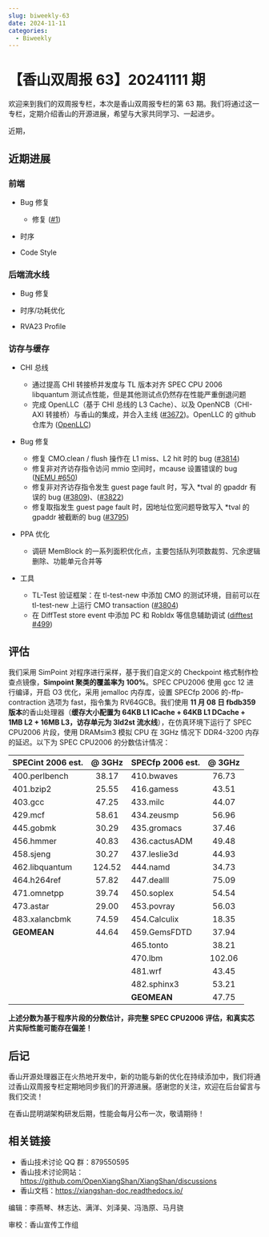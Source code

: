 ```yaml
---
slug: biweekly-63
date: 2024-11-11
categories:
  - Biweekly
---
```


# 【香山双周报 63】20241111 期

欢迎来到我们的双周报专栏，本次是香山双周报专栏的第 63 期。我们将通过这一专栏，定期介绍香山的开源进展，希望与大家共同学习、一起进步。

近期，


<!-- more -->

## 近期进展

### 前端

- Bug 修复
    - 修复 ([#1](https://github.com/OpenXiangShan/XiangShan/pull/1))

- 时序

- Code Style

### 后端流水线

- Bug 修复

- 时序/功耗优化

- RVA23 Profile

### 访存与缓存

- CHI 总线
    - 通过提高 CHI 转接桥并发度与 TL 版本对齐 SPEC CPU 2006 libquantum 测试点性能，但是其他测试点仍然存在性能严重倒退问题
    - 完成 OpenLLC（基于 CHI 总线的 L3 Cache）、以及 OpenNCB（CHI-AXI 转接桥）与香山的集成，并合入主线 ([#3672](https://github.com/OpenXiangShan/XiangShan/pull/3672))。OpenLLC 的 github 仓库为 ([OpenLLC](https://github.com/OpenXiangShan/OpenLLC))

- Bug 修复
    - 修复 CMO.clean / flush 操作在 L1 miss、L2 hit 时的 bug ([#3814](https://github.com/OpenXiangShan/XiangShan/pull/3814))
    - 修复非对齐访存指令访问 mmio 空间时，mcause 设置错误的 bug ([NEMU #650](https://github.com/OpenXiangShan/NEMU/pull/650))
    - 修复非对齐访存指令发生 guest page fault 时，写入 *tval 的 gpaddr 有误的 bug ([#3809](https://github.com/OpenXiangShan/XiangShan/pull/3809))、([#3822](https://github.com/OpenXiangShan/XiangShan/pull/3822))
    - 修复取指发生 guest page fault 时，因地址位宽问题导致写入 *tval 的 gpaddr 被截断的 bug ([#3795](https://github.com/OpenXiangShan/XiangShan/pull/3795))

- PPA 优化
    - 调研 MemBlock 的一系列面积优化点，主要包括队列项数裁剪、冗余逻辑删除、功能单元合并等

- 工具
    - TL-Test 验证框架：在 tl-test-new 中添加 CMO 的测试环境，目前可以在 tl-test-new 上运行 CMO transaction ([#3804](https://github.com/OpenXiangShan/XiangShan/pull/3804))
    - 在 DiffTest store event 中添加 PC 和 RobIdx 等信息辅助调试 ([difftest #499](https://github.com/OpenXiangShan/difftest/pull/499))



## 评估

我们采用 SimPoint 对程序进行采样，基于我们自定义的 Checkpoint 格式制作检查点镜像，**Simpoint 聚类的覆盖率为 100%**。SPEC CPU2006 使用 gcc 12 进行编译，开启 O3 优化，采用 jemalloc 内存库，设置 SPECfp 2006 的-ffp-contraction 选项为 fast，指令集为 RV64GCB。我们使用 **11 月 08 日 fbdb359 版本**的香山处理器（**缓存大小配置为 64KB L1 ICache + 64KB L1 DCache + 1MB L2 + 16MB L3，访存单元为 3ld2st 流水线**），在仿真环境下运行了 SPEC CPU2006 片段，使用 DRAMsim3 模拟 CPU 在 3GHz 情况下 DDR4-3200 内存的延迟。以下为 SPEC CPU2006 的分数估计情况：

| SPECint 2006 est. | @ 3GHz | SPECfp 2006 est.  | @ 3GHz |
| :---------------- | :----: | :---------------- | :----: |
| 400.perlbench     | 38.17  | 410.bwaves        | 76.73  |
| 401.bzip2         | 25.55  | 416.gamess        | 43.51  |
| 403.gcc           | 47.25  | 433.milc          | 44.07  |
| 429.mcf           | 58.61  | 434.zeusmp        | 56.96  |
| 445.gobmk         | 30.29  | 435.gromacs       | 37.46  |
| 456.hmmer         | 40.83  | 436.cactusADM     | 49.48  |
| 458.sjeng         | 30.27  | 437.leslie3d      | 44.93  |
| 462.libquantum    | 124.52 | 444.namd          | 34.73  |
| 464.h264ref       | 57.82  | 447.dealII        | 75.09  |
| 471.omnetpp       | 39.74  | 450.soplex        | 54.54  |
| 473.astar         | 29.00  | 453.povray        | 56.03  |
| 483.xalancbmk     | 74.59  | 454.Calculix      | 18.35  |
| **GEOMEAN**       | 44.64  | 459.GemsFDTD      | 37.94  |
|                   |        | 465.tonto         | 38.21  |
|                   |        | 470.lbm           | 102.06 |
|                   |        | 481.wrf           | 43.45  |
|                   |        | 482.sphinx3       | 53.21  |
|                   |        | **GEOMEAN**       | 47.75  |

**上述分数为基于程序片段的分数估计，非完整 SPEC CPU2006 评估，和真实芯片实际性能可能存在偏差！**

## 后记

香山开源处理器正在火热地开发中，新的功能与新的优化在持续添加中，我们将通过香山双周报专栏定期地同步我们的开源进展。感谢您的关注，欢迎在后台留言与我们交流！

在香山昆明湖架构研发后期，性能会每月公布一次，敬请期待！

## 相关链接

* 香山技术讨论 QQ 群：879550595
* 香山技术讨论网站：https://github.com/OpenXiangShan/XiangShan/discussions
* 香山文档：https://xiangshan-doc.readthedocs.io/

编辑：李燕琴、林志达、满洋、刘泽昊、冯浩原、马月骁

审校：香山宣传工作组
